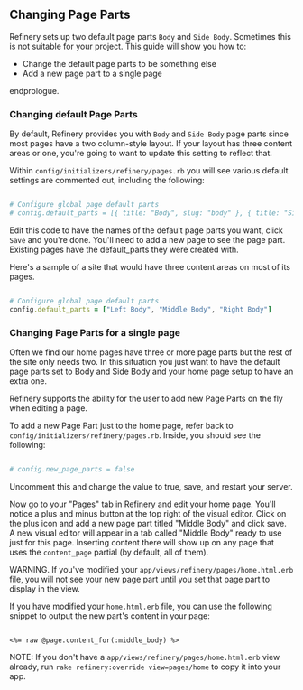 Changing Page Parts
-------------------

Refinery sets up two default page parts `Body` and `Side Body`.
Sometimes this is not suitable for your project.
This guide will show you how to:

  - Change the default page parts to be something else
  - Add a new page part to a single page

endprologue.

### Changing default Page Parts

By default, Refinery provides you with `Body` and `Side Body` page parts since
most pages have a two column-style layout. If your layout has three content
areas or one, you're going to want to update this setting to reflect that.

Within `config/initializers/refinery/pages.rb` you will see various default
settings are commented out, including the following:

```ruby

# Configure global page default parts
# config.default_parts = [{ title: "Body", slug: "body" }, { title: "Side Body", slug: "side_body" }]

```

Edit this code to have the names of the default page parts you want, click `Save`
and you're done. You'll need to add a new page to see the page part. Existing pages
have the default_parts they were created with.

Here's a sample of a site that would have three content areas on most of its
pages.

```ruby

# Configure global page default parts
config.default_parts = ["Left Body", "Middle Body", "Right Body"]

```

### Changing Page Parts for a single page

Often we find our home pages have three or more page parts but the rest of the
site only needs two. In this situation you just want to have the default page
parts set to Body and Side Body and your home page setup to have an extra one.

Refinery supports the ability for the user to add new Page Parts on the fly when
editing a page.

To add a new Page Part just to the home page, refer back to
`config/initializers/refinery/pages.rb`. Inside, you should see the following:

```ruby

# config.new_page_parts = false

```

Uncomment this and change the value to true, save, and restart your server.

Now go to your "Pages" tab in Refinery and edit your home page. You'll notice a
plus and minus button at the top right of the visual editor. Click on the plus
icon and add a new page part titled "Middle Body" and click save. A new visual
editor will appear in a tab called "Middle Body" ready to use just for this
page. Inserting content there will show up on any page that uses the
`content_page` partial (by default, all of them).

WARNING. If you've modified your `app/views/refinery/pages/home.html.erb` file,
you will not see your new page part until you set that page part to display in
the view.

If you have modified your `home.html.erb` file, you can use the following
snippet to output the new part's content in your page:

```erb

<%= raw @page.content_for(:middle_body) %>

```

NOTE: If you don't have a `app/views/refinery/pages/home.html.erb` view already,
run `rake refinery:override view=pages/home` to copy it into your app.
